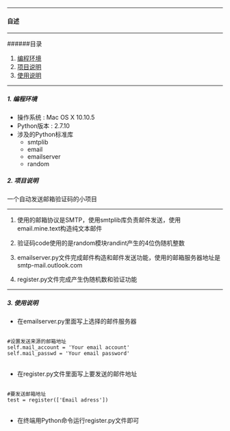 --------------
<h4 id = 'CV'>自述</h4>

--------------

######目录

1. [编程环境](#c1)
2. [项目说明](#c2)
3. [使用说明](#c3)

--------------

<h5 id = 'c1'>1. 编程环境</h5>

* 操作系统 : Mac OS X 10.10.5
* Python版本 : 2.7.10
* 涉及的Python标准库
  - smtplib
  - email
  - emailserver
  - random

<h5 id = 'c2'>2. 项目说明</h5>

一个自动发送邮箱验证码的小项目

---------------

1. 使用的邮箱协议是SMTP，使用smtplib库负责邮件发送，使用email.mine.text构造纯文本邮件

2. 验证码code使用的是random模块randint产生的4位伪随机整数

3. emailserver.py文件完成邮件构造和邮件发送功能，使用的邮箱服务器地址是smtp-mail.outlook.com

4. register.py文件完成产生伪随机数和验证功能

---------------
<h5 id = 'c3'>3. 使用说明</h5>

* 在emailserver.py里面写上选择的邮件服务器

<pre><code>
#设置发送来源的邮箱地址
self.mail_account = 'Your email account'
self.mail_passwd = 'Your email password'
</code>
</pre>

* 在register.py文件里面写上要发送的邮件地址

<pre><code>
#要发送邮箱地址
test = register(['Email adress'])
</code>
</pre>

* 在终端用Python命令运行register.py文件即可

